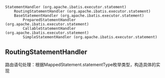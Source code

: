 ```
StatementHandler (org.apache.ibatis.executor.statement)
    RoutingStatementHandler (org.apache.ibatis.executor.statement)
    BaseStatementHandler (org.apache.ibatis.executor.statement)
        PreparedStatementHandler (org.apache.ibatis.executor.statement)
        CallableStatementHandler (org.apache.ibatis.executor.statement)
        SimpleStatementHandler (org.apache.ibatis.executor.statement)
```


## RoutingStatementHandler
路由语句处理：根据MappedStatement.statementType枚举类型，构造具体的实现